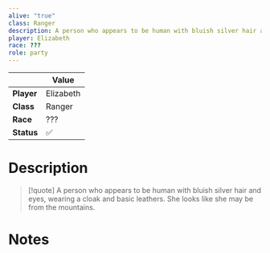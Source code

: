 ```yaml
---
alive: "true"
class: Ranger
description: A person who appears to be human with bluish silver hair and eyes, wearing a cloak and basic leathers. She looks like she may be from the mountains.
player: Elizabeth
race: ???
role: party
---
```

|     | Value           |
| ------ | --------------- |
| **Player** | Elizabeth |
| **Class**  | Ranger  |
| **Race**   | ???   |
| **Status** | ✅ | 

# Description

> [!quote] A person who appears to be human with bluish silver hair and eyes, wearing a cloak and basic leathers. She looks like she may be from the mountains.

# Notes